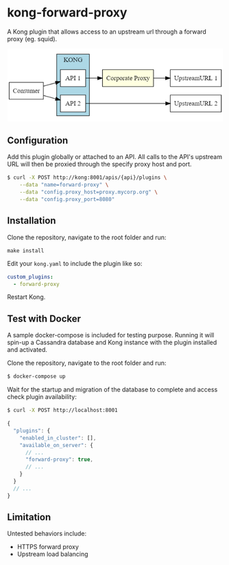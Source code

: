 # kong-forward-proxy

A Kong plugin that allows access to an upstream url through a forward proxy (eg. squid).

![---](kong-forward-proxy.png?raw=true)

## Configuration
Add this plugin globally or attached to an API.
All calls to the API's upstream URL will then be proxied through the specify proxy host and port.

```bash
$ curl -X POST http://kong:8001/apis/{api}/plugins \
    --data "name=forward-proxy" \
    --data "config.proxy_host=proxy.mycorp.org" \
    --data "config.proxy_port=8080"
```

## Installation

Clone the repository, navigate to the root folder and run:
```
make install
```

Edit your ```kong.yaml``` to include the plugin like so:
```yaml
custom_plugins:
  - forward-proxy
```

Restart Kong.

## Test with Docker

A sample docker-compose is included for testing purpose.
Running it will spin-up a Cassandra database and Kong instance with the plugin installed and activated.

Clone the repository, navigate to the root folder and run:
```bash
$ docker-compose up
```
Wait for the startup and migration of the database to complete and access check plugin availability:
```bash
$ curl -X POST http://localhost:8001
```
```javascript
{
  "plugins": {
    "enabled_in_cluster": [],
    "available_on_server": {
      // ...
      "forward-proxy": true,
      // ...
    }
  }
  // ...
}
```

## Limitation
Untested behaviors include:
- HTTPS forward proxy
- Upstream load balancing

